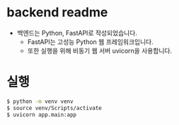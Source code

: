 # backend readme

- 백엔드는 Python, FastAPI로 작성되었습니다.
    - FastAPI는 고성능 Python 웹 프레임워크입니다.
    - 또한 실행을 위해 비동기 웹 서버 uvicorn을 사용합니다.

# 실행
```bash
$ python -m venv venv
$ source venv/Scripts/activate
$ uvicorn app.main:app
```
